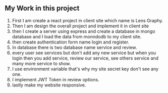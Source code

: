 ## My Work in this project

1. First I am create a react project in client site which name is Lens Graphy.
2. Then I am design the overall project and implement it in client site
3. then I create a server using express and create a database in mongo database and I load the data from monndodb to my client site.
4. then create authentication form name login and register.
5. In database there is two database name service and review.
6. every user see services but don't add any new service but when you login then you add service, review our service, see others service and many more service to show.
7. I use environment variable that's why my site secret key don't see any one.
8. I implement JWT Token in review options.
9. lastly make my website responsive.



